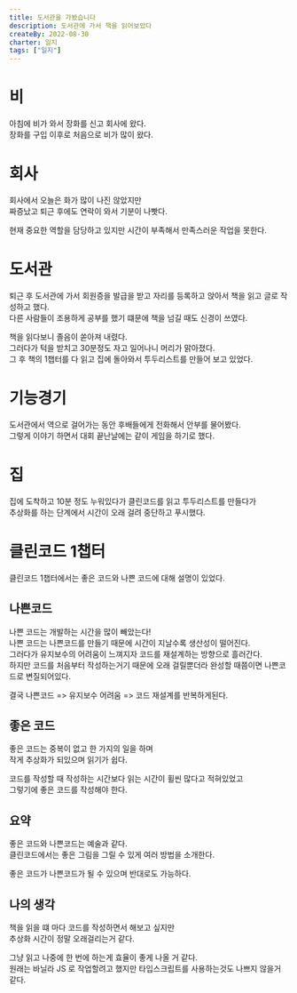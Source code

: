 ```yaml
---
title: 도서관을 가봤습니다
description: 도서관에 가서 책을 읽어보았다
createBy: 2022-08-30
charter: 일지
tags: ["일지"]
---
```


# 비

아침에 비가 와서 장화를 신고 회사에 왔다.  
장화를 구입 이후로 처음으로 비가 많이 왔다.

# 회사

회사에서 오늘은 화가 많이 나진 않았지만  
짜증났고 퇴근 후에도 연락이 와서 기분이 나빳다.

현재 중요한 역할을 담당하고 있지만 시간이 부족해서 만족스러운 작업을 못한다.

# 도서관

퇴근 후 도서관에 가서 회원증을 발급을 받고 자리를 등록하고 앉아서 책을 읽고 글로 작성하고 했다.  
다른 사람들이 조용하게 공부를 했기 떄문에 책을 넘길 때도 신경이 쓰였다.

책을 읽다보니 졸음이 쏟아져 내렸다.  
그러다가 턱을 받치고 30분정도 자고 일어나니 머리가 맑아졌다.  
그 후 책의 1챕터를 다 읽고 집에 돌아와서 투두리스트를 만들어 보고 있었다.

# 기능경기

도서관에서 역으로 걸어가는 동안 후배들에게 전화해서 안부를 물어봤다.  
그렇게 이야기 하면서 대회 끝난날에는 같이 게임을 하기로 했다.

# 집

집에 도착하고 10분 정도 누워있다가 클린코드를 읽고 투두리스트를 만들다가  
추상화를 하는 단계에서 시간이 오래 걸려 중단하고 푸시했다.

# 클린코드 1챕터

클린코드 1챕터에서는 좋은 코드와 나쁜 코드에 대해 설명이 있었다.

## 나쁜코드

나쁜 코드는 개발하는 시간을 많이 빼았는다!  
나쁜 코드는 나쁜코드를 만들기 때문에 시간이 지날수록 생산성이 떨어진다.  
그러다가 유지보수의 어려움이 느껴지자 코드를 재설계하는 방향으로 흘러간다.  
하지만 코드를 처음부터 작성하는거기 때문에 오래 걸릴뿐더라 완성할 때쯤이면 나쁜코드로 변질되어있다.

결국 나쁜코드 => 유지보수 어려움 => 코드 재설계를 반복하게된다.

## 좋은 코드

좋은 코드는 중복이 없고 한 가지의 일을 하며  
작게 추상화가 되있으며 읽기가 쉽다.

코드를 작성할 때 작성하는 시간보다 읽는 시간이 휠씬 많다고 적혀있었고  
그렇기에 좋은 코드를 작성해야 한다.

## 요약

좋은 코드와 나쁜코드는 예술과 같다.  
클린코드에서는 좋은 그림을 그릴 수 있게 여러 방법을 소개한다.

좋은 코드가 나쁜코드가 될 수 있으며 반대로도 가능하다.

## 나의 생각

책을 읽을 떄 마다 코드를 작성하면서 해보고 싶지만  
추상화 시간이 정말 오래걸리는거 같다.

그냥 읽고 나중에 한 번에 하는게 효율이 좋게 나올 거 같다.  
원래는 바닐라 JS 로 작업할려고 했지만 타입스크립트를 사용하는것도 나쁘지 않을거 같다.
